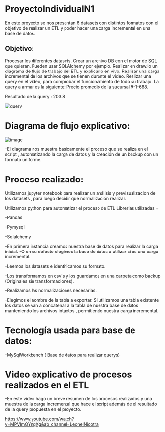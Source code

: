 # ProyectoIndividualN1

En este proyecto se nos presentan 6 datasets con distintos formatos con el objetivo de realizar un ETL y poder hacer una carga incremental en una base de datos.

## Objetivo:
Procesar los diferentes datasets.
Crear un archivo DB con el motor de SQL que quieran. Pueden usar SQLAlchemy por ejemplo.
Realizar en draw.io un diagrama de flujo de trabajo del ETL y explicarlo en vivo.
Realizar una carga incremental de los archivos que se tienen durante el video.
Realizar una query en el video, para comprobar el funcionamiento de todo su trabajo. La query a armar es la siguiente: Precio promedio de la sucursal 9-1-688.

Resultado de la query : 203.8

![query](https://user-images.githubusercontent.com/107507556/198361363-a968305e-a528-4074-a407-67fcef7e7dc9.png)

# Diagrama de flujo explicativo:
![image](https://user-images.githubusercontent.com/107507556/198355461-a7c9a62a-733e-4a1f-96c8-d8fefc5b8e3c.png)

-El diagrama nos muestra basicamente el proceso que se realiza en el script ,  automatizando la carga de datos y la creación de un backup con un formato uniforme.


# Proceso realizado:

Utilizamos jupyter notebook para realizar un análisis y previsualizacion de los datasets , para luego decidir que normalización realizar.

Utilizamos python para automatizar el proceso de ETL 
Librerias utilizadas =

-Pandas

-Pymysql

-Sqlalchemy

-En primera instancia creamos nuestra base de datos para realizar la carga inicial.
-O en su defecto elegimos la base de datos a utilizar si es una carga incremental.

-Leemos los datasets e identificamos su formato.

-Los transformamos en csv's y los guardamos en una carpeta como backup (Originales sin transformaciones).

-Realizamos las normalizaciones necesarias.

-Elegimos el nombre de la tabla a exportar. Si utilizamos una tabla existente los datos se van a concatenar a la tabla de nuestra base de datos manteniendo los archivos intactos , permitiendo nuestra carga incremental.

# Tecnología usada para base de datos:

-MySqlWorkbench ( Base de datos para realizar querys)

# Video explicativo de procesos realizados en el ETL 

-En este video hago un breve resumen de los procesos realizados y una muestra de la carga incremental que hace el script además de el resultado de la query propuesta en el proyecto.

https://www.youtube.com/watch?v=MPVlmQYnqXg&ab_channel=LeonelNicotra




